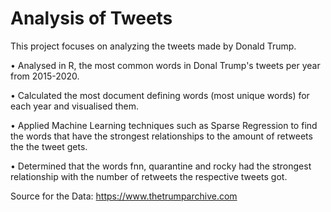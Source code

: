 # Analysis of Tweets
This project focuses on analyzing the tweets made by Donald Trump.

• Analysed in R, the most common words in Donal Trump's tweets per year from 2015-2020.

• Calculated the most document defining words (most unique words) for each year and visualised them.

• Applied Machine Learning techniques such as Sparse Regression to find the words that have the strongest relationships to the amount of retweets the the tweet gets.

• Determined that the words fnn, quarantine and rocky had the strongest relationship with the number of retweets the respective tweets got.

Source for the Data: https://www.thetrumparchive.com 

